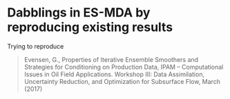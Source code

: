 # Dabblings in ES-MDA by reproducing existing results

Trying to reproduce

> Evensen, G., Properties of Iterative Ensemble Smoothers and Strategies for Conditioning on Production Data, IPAM – Computational Issues in Oil Field Applications. Workshop III: Data Assimilation, Uncertainty Reduction, and Optimization for Subsurface Flow, March (2017)
